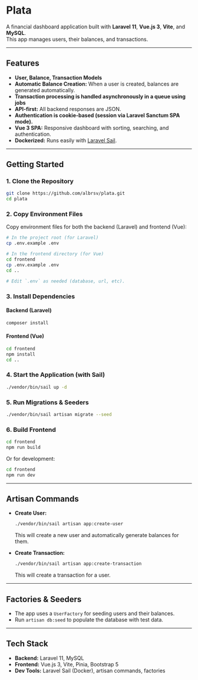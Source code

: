 # Plata

A financial dashboard application built with **Laravel 11**, **Vue.js 3**, **Vite**, and **MySQL**.  
This app manages users, their balances, and transactions.

---

## Features

- **User, Balance, Transaction Models**
- **Automatic Balance Creation:** When a user is created, balances are generated automatically.
- **Transaction processing is handled asynchronously in a queue using jobs**
- **API-first:** All backend responses are JSON.
- **Authentication is cookie-based (session via Laravel Sanctum SPA mode).**
- **Vue 3 SPA:** Responsive dashboard with sorting, searching, and authentication.
- **Dockerized:** Runs easily with [Laravel Sail](https://laravel.com/docs/11.x/sail).

---

## Getting Started

### 1. Clone the Repository

```bash
git clone https://github.com/albrsv/plata.git
cd plata
```

### 2. Copy Environment Files

Copy environment files for both the backend (Laravel) and frontend (Vue):

```bash
# In the project root (for Laravel)
cp .env.example .env

# In the frontend directory (for Vue)
cd frontend
cp .env.example .env
cd ..

# Edit `.env` as needed (database, url, etc).
```

### 3. Install Dependencies

#### Backend (Laravel)
```bash
composer install
```

#### Frontend (Vue)
```bash
cd frontend
npm install
cd ..
```

### 4. Start the Application (with Sail)

```bash
./vendor/bin/sail up -d
```

### 5. Run Migrations & Seeders

```bash
./vendor/bin/sail artisan migrate --seed
```

### 6. Build Frontend

```bash
cd frontend
npm run build
```

Or for development:

```bash
cd frontend
npm run dev
```

---

## Artisan Commands

- **Create User:**
  ```bash
  ./vendor/bin/sail artisan app:create-user
  ```
  This will create a new user and automatically generate balances for them.

- **Create Transaction:**
  ```bash
  ./vendor/bin/sail artisan app:create-transaction
  ```
  This will create a transaction for a user.

---

## Factories & Seeders

- The app uses a `UserFactory` for seeding users and their balances.
- Run `artisan db:seed` to populate the database with test data.

---

## Tech Stack

- **Backend:** Laravel 11, MySQL
- **Frontend:** Vue.js 3, Vite, Pinia, Bootstrap 5
- **Dev Tools:** Laravel Sail (Docker), artisan commands, factories